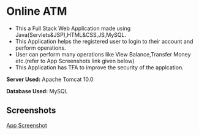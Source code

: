 # Online ATM

- This a Full Stack Web Application made using Java(Servlets&JSP),HTML&CSS,JS,MySQL.
- This Application helps the registered user to login to their account and perform operations.
- User can perform many operations like View Balance,Transfer Money etc.(refer to App Screenshots link given below)
- This Application has TFA to improve the security of the applcation.


**Server Used:** Apache Tomcat 10.0

**Database Used:** MySQL



## Screenshots

[App Screenshot](https://github.com/VamsiMakke87/OnlineATM/tree/main/ScreenShots)

